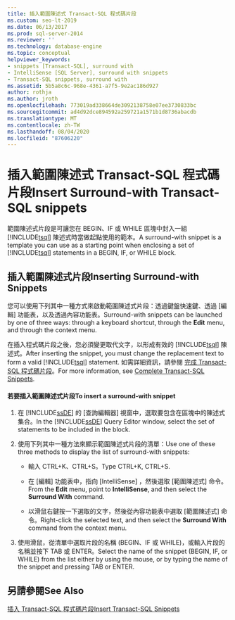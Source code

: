 ```yaml
---
title: 插入範圍陳述式 Transact-SQL 程式碼片段
ms.custom: seo-lt-2019
ms.date: 06/13/2017
ms.prod: sql-server-2014
ms.reviewer: ''
ms.technology: database-engine
ms.topic: conceptual
helpviewer_keywords:
- snippets [Transact-SQL], surround with
- IntelliSense [SQL Server], surround with snippets
- Transact-SQL snippets, surround with
ms.assetid: 5b5a8c6c-968e-4361-a7f5-9e2ac186d927
author: rothja
ms.author: jroth
ms.openlocfilehash: 773019ad338664de3092138758e07ee3730833bc
ms.sourcegitcommit: ad4d92dce894592a259721a1571b1d8736abacdb
ms.translationtype: MT
ms.contentlocale: zh-TW
ms.lasthandoff: 08/04/2020
ms.locfileid: "87606220"
---
```

# <a name="insert-surround-with-transact-sql-snippets"></a><span data-ttu-id="027c4-102">插入範圍陳述式 Transact-SQL 程式碼片段</span><span class="sxs-lookup"><span data-stu-id="027c4-102">Insert Surround-with Transact-SQL snippets</span></span>
  <span data-ttu-id="027c4-103">範圍陳述式片段是可讓您在 BEGIN、IF 或 WHILE 區塊中封入一組 [!INCLUDE[tsql](../../includes/tsql-md.md)] 陳述式時當做起點使用的範本。</span><span class="sxs-lookup"><span data-stu-id="027c4-103">A surround-with snippet is a template you can use as a starting point when enclosing a set of [!INCLUDE[tsql](../../includes/tsql-md.md)] statements in a BEGIN, IF, or WHILE block.</span></span>  
  
## <a name="inserting-surround-with-snippets"></a><span data-ttu-id="027c4-104">插入範圍陳述式片段</span><span class="sxs-lookup"><span data-stu-id="027c4-104">Inserting Surround-with Snippets</span></span>  
 <span data-ttu-id="027c4-105">您可以使用下列其中一種方式來啟動範圍陳述式片段：透過鍵盤快速鍵、透過 [編輯]  功能表，以及透過內容功能表。</span><span class="sxs-lookup"><span data-stu-id="027c4-105">Surround-with snippets can be launched by one of three ways: through a keyboard shortcut, through the **Edit** menu, and through the context menu.</span></span>  
  
 <span data-ttu-id="027c4-106">在插入程式碼片段之後，您必須變更取代文字，以形成有效的 [!INCLUDE[tsql](../../includes/tsql-md.md)] 陳述式。</span><span class="sxs-lookup"><span data-stu-id="027c4-106">After inserting the snippet, you must change the replacement text to form a valid [!INCLUDE[tsql](../../includes/tsql-md.md)] statement.</span></span> <span data-ttu-id="027c4-107">如需詳細資訊，請參閱 [完成 Transact-SQL 程式碼片段](complete-transact-sql-snippets.md)。</span><span class="sxs-lookup"><span data-stu-id="027c4-107">For more information, see [Complete Transact-SQL Snippets](complete-transact-sql-snippets.md).</span></span>  
  
#### <a name="to-insert-a-surround-with-snippet"></a><span data-ttu-id="027c4-108">若要插入範圍陳述式片段</span><span class="sxs-lookup"><span data-stu-id="027c4-108">To insert a surround-with snippet</span></span>  
  
1.  <span data-ttu-id="027c4-109">在 [!INCLUDE[ssDE](../../includes/ssde-md.md)] 的 [查詢編輯器] 視窗中，選取要包含在區塊中的陳述式集合。</span><span class="sxs-lookup"><span data-stu-id="027c4-109">In the [!INCLUDE[ssDE](../../includes/ssde-md.md)] Query Editor window, select the set of statements to be included in the block.</span></span>  
  
2.  <span data-ttu-id="027c4-110">使用下列其中一種方法來顯示範圍陳述式片段的清單：</span><span class="sxs-lookup"><span data-stu-id="027c4-110">Use one of these three methods to display the list of surround-with snippets:</span></span>  
  
    -   <span data-ttu-id="027c4-111">輸入 CTRL+K、CTRL+S。</span><span class="sxs-lookup"><span data-stu-id="027c4-111">Type CTRL+K, CTRL+S.</span></span>  
  
    -   <span data-ttu-id="027c4-112">在 [編輯]  功能表中，指向 [IntelliSense]  ，然後選取 [範圍陳述式]  命令。</span><span class="sxs-lookup"><span data-stu-id="027c4-112">From the **Edit** menu, point to **IntelliSense**, and then select the **Surround With** command.</span></span>  
  
    -   <span data-ttu-id="027c4-113">以滑鼠右鍵按一下選取的文字，然後從內容功能表中選取 [範圍陳述式]  命令。</span><span class="sxs-lookup"><span data-stu-id="027c4-113">Right-click the selected text, and then select the **Surround With** command from the context menu.</span></span>  
  
3.  <span data-ttu-id="027c4-114">使用滑鼠，從清單中選取片段的名稱 (BEGIN、IF 或 WHILE)，或輸入片段的名稱並按下 TAB 或 ENTER。</span><span class="sxs-lookup"><span data-stu-id="027c4-114">Select the name of the snippet (BEGIN, IF, or WHILE) from the list either by using the mouse, or by typing the name of the snippet and pressing TAB or ENTER.</span></span>  
  
## <a name="see-also"></a><span data-ttu-id="027c4-115">另請參閱</span><span class="sxs-lookup"><span data-stu-id="027c4-115">See Also</span></span>  
 [<span data-ttu-id="027c4-116">插入 Transact-SQL 程式碼片段</span><span class="sxs-lookup"><span data-stu-id="027c4-116">Insert Transact-SQL Snippets</span></span>](insert-transact-sql-snippets.md)  
  
  
